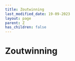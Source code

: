 ```yaml
---
title: Zoutwinning
last_modified_date: 19-09-2023
layout: page
parent: Z
has_children: false
---
```


Zoutwinning
===========

